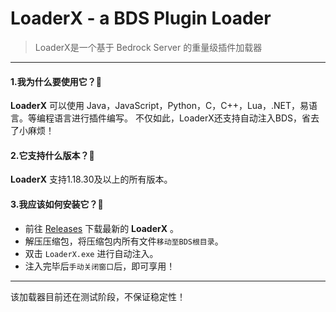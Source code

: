 # LoaderX - a BDS Plugin Loader

> LoaderX是一个基于 Bedrock Server 的重量级插件加载器
---
#### 1.我为什么要使用它？🤨
**LoaderX** 可以使用 Java，JavaScript，Python，C，C++，Lua，.NET，易语言。等编程语言进行插件编写。
不仅如此，LoaderX还支持自动注入BDS，省去了小麻烦！

#### 2.它支持什么版本？🤔
**LoaderX** 支持1.18.30及以上的所有版本。

#### 3.我应该如何安装它？🚩
- 前往 [Releases](https://github.com/XiaoNanYE/SuperBigLoaderX/releases) 下载最新的 **LoaderX** 。
- 解压压缩包，将压缩包内所有文件`移动至BDS根目录`。
- 双击 `LoaderX.exe` 进行自动注入。
- 注入完毕后`手动关闭窗口`后，即可享用！
---
该加载器目前还在测试阶段，不保证稳定性！

